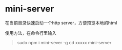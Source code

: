 # mini-server

在当前目录快速启动一个http server，方便预览本地的html

使用方法，在命令行里输入
> sudo npm i mini-sever -g
> cd xxxxx
> mini-server
